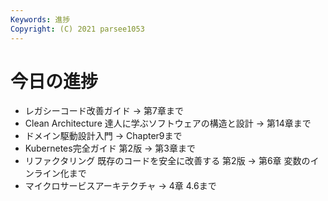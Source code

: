 ```yaml
---
Keywords: 進捗
Copyright: (C) 2021 parsee1053
---
```


# 今日の進捗
* レガシーコード改善ガイド → 第7章まで
* Clean Architecture 達人に学ぶソフトウェアの構造と設計 → 第14章まで
* ドメイン駆動設計入門 → Chapter9まで
* Kubernetes完全ガイド 第2版 → 第3章まで
* リファクタリング 既存のコードを安全に改善する 第2版 → 第6章 変数のインライン化まで
* マイクロサービスアーキテクチャ → 4章 4.6まで
